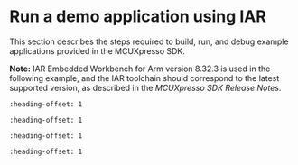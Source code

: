 # Run a demo application using IAR

This section describes the steps required to build, run, and debug example applications provided in the MCUXpresso SDK.

**Note:** IAR Embedded Workbench for Arm version 8.32.3 is used in the following example, and the IAR toolchain should correspond to the latest supported version, as described in the *MCUXpresso SDK Release Notes*.


```{include} ../topics/build_an_example_application_002.md
:heading-offset: 1
```

```{include} ../topics/run_an_example_application_002.md
:heading-offset: 1
```

```{include} ../topics/build_a_multicore_example_application_003.md
:heading-offset: 1
```

```{include} ../topics/run_a_multicore_example_application_001.md
:heading-offset: 1
```

